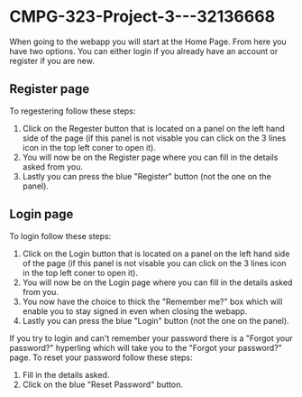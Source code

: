 # CMPG-323-Project-3---32136668

When going to the webapp you will start at the Home Page. From here you have two options. You can either login if you already have an account or register if you are new. 

## Register page
To regestering follow these steps:
1. Click on the Regester button that is located on a panel on the left hand side of the page (if this panel is not visable you can click on the 3 lines icon in the top left coner to open it).
2. You will now be on the Register page where you can fill in the details asked from you.
3. Lastly you can press the blue "Register" button (not the one on the panel).

## Login page
To login follow these steps:
1. Click on the Login button that is located on a panel on the left hand side of the page (if this panel is not visable you can click on the 3 lines icon in the top left coner to open it).
2. You will now be on the Login page where you can fill in the details asked from you.
3. You now have the choice to thick the "Remember me?" box which will enable you to stay signed in even when closing the webapp.
4. Lastly you can press the blue "Login" button (not the one on the panel).

If you try to login and can't remember your password there is a "Forgot your password?" hyperling which will take you to the "Forgot your password?" page. To reset your password follow these steps:
1. Fill in the details asked.
2. Click on the blue "Reset Password" button.


